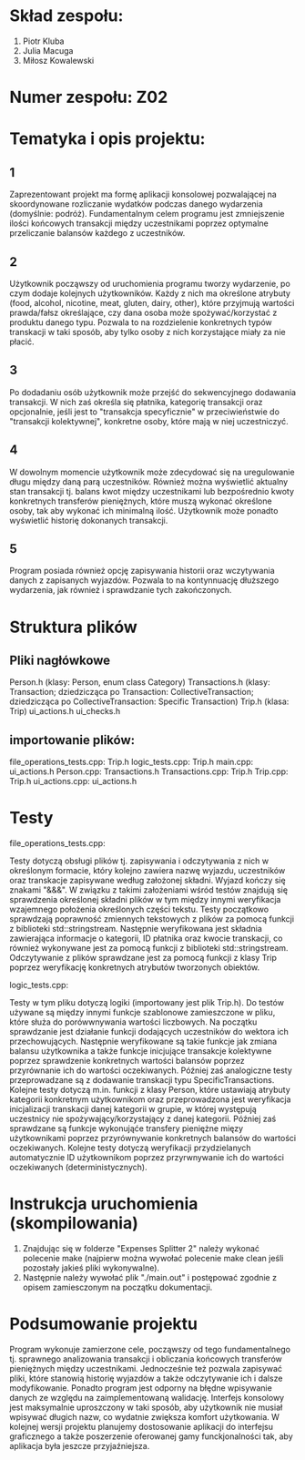# Skład zespołu:
1. Piotr Kluba
2. Julia Macuga
3. Miłosz Kowalewski

# Numer zespołu: Z02

# Tematyka i opis projektu:

## 1
 Zaprezentowant projekt ma formę aplikacji konsolowej pozwalającej na skoordynowane rozliczanie wydatków podczas danego wydarzenia (domyślnie: podróż). Fundamentalnym celem programu jest zmniejszenie ilości końcowych transakcji między uczestnikami poprzez optymalne przeliczanie balansów każdego z uczestników.

## 2
 Użytkownik począwszy od uruchomienia programu tworzy wydarzenie, po czym dodaje kolejnych użytkowników. Każdy z nich ma określone atrybuty (food, alcohol, nicotine, meat, gluten, dairy, other), które przyjmują wartości prawda/fałsz określające, czy dana osoba może spożywać/korzystać z produktu danego typu. Pozwala to na rozdzielenie konkretnych typów transkacji w taki sposób, aby tylko osoby z nich korzystające miały za nie płacić.

## 3
 Po dodadaniu osób użytkownik może przejść do sekwencyjnego dodawania transakcji. W nich zaś określa się płatnika, kategorię transakcji oraz opcjonalnie, jeśli jest to "transakcja specyficznie" w przeciwieństwie do "transakcji kolektywnej", konkretne osoby, które mają w niej uczestniczyć.

## 4
 W dowolnym momencie użytkownik może zdecydować się na uregulowanie długu między daną parą uczestników. Również można wyświetlić aktualny stan transakcji tj. balans kwot między uczestnikami lub bezpośrednio kwoty konkretnych transferów pieniężnych, które muszą wykonać określone osoby, tak aby wykonać ich minimalną ilość. Użytkownik może ponadto wyświetlić historię dokonanych transakcji.

## 5
 Program posiada również opcję zapisywania historii oraz wczytywania danych z zapisanych wyjazdów. Pozwala to na kontynnuację dłuższego wydarzenia, jak również i sprawdzanie tych zakończonych.

# Struktura plików

## Pliki nagłówkowe
Person.h (klasy: Person, enum class Category)
Transactions.h (klasy: Transaction; dziedzicząca po Transaction: CollectiveTransaction; dziedzicząca po CollectiveTransaction: Specific Transaction)
Trip.h (klasa: Trip)
ui_actions.h
ui_checks.h

## importowanie plików:
file_operations_tests.cpp: Trip.h
logic_tests.cpp: Trip.h
main.cpp: ui_actions.h
Person.cpp: Transactions.h
Transactions.cpp: Trip.h
Trip.cpp: Trip.h
ui_actions.cpp: ui_actions.h



# Testy

file_operations_tests.cpp:

Testy dotyczą obsługi plików tj. zapisywania i odczytywania z nich w określonym formacie, który kolejno zawiera nazwę wyjazdu, uczestników oraz transkacje zapisywane według założonej składni. Wyjazd kończy się znakami "&&&".
W związku z takimi założeniami wśród testów znajdują się sprawdzenia określonej składni plików w tym między innymi weryfikacja wzajemnego położenia określonych części tekstu.
Testy początkowo sprawdzają poprawność zmiennych tekstowych z plików za pomocą funkcji z biblioteki std::stringstream.
Następnie weryfikowana jest składnia zawierająca informacje o kategorii, ID płatnika oraz kwocie transkacji, co również wykonywane jest za pomocą funkcji z biblioteki std::stringstream.
Odczytywanie z plików sprawdzane jest za pomocą funkcji z klasy Trip poprzez weryfikację konkretnych atrybutów tworzonych obiektów.

logic_tests.cpp:

Testy w tym pliku dotyczą logiki (importowany jest plik Trip.h).
Do testów używane są między innymi funkcje szablonowe zamieszczone w pliku, które służa do porówwnywania wartości liczbowych.
Na początku sprawdzanie jest działanie funkcji dodających uczestników do wektora ich przechowujących.
Następnie weryfikowane są takie funkcje jak zmiana balansu użytkownika a także funkcje inicjujące transakcje kolektywne poprzez sprawdzenie konkretnych wartości balansów poprzez przyrównanie ich do wartości oczekiwanych.
Później zaś analogiczne testy przeprowadzane są z dodawanie transkacji typu SpecificTransactions.
Kolejne testy dotyczą m.in. funkcji z klasy Person, które ustawiają atrybuty kategorii konkretnym użytkownikom oraz przeprowadzona jest weryfikacja inicjalizacji transkacji danej kategorii w grupie, w której występują uczestnicy nie spożywający/korzystający z danej kategorii.
Później zaś sprawdzane są funkcje wykonująće transfery pieniężne mięzy użytkownikami poprzez przyrównywanie konkretnych balansów do wartości oczekiwanych.
Kolejne testy dotyczą weryfikacji przydzielanych automatycznie ID użytkownikom poprzez przyrwnywanie ich do wartości oczekiwanych (deterministycznych).


# Instrukcja uruchomienia (skompilowania)

1. Znajdując się w folderze "Expenses Splitter 2" należy wykonać polecenie make (najpierw można wywołać polecenie make clean jeśli pozostały jakieś pliki wykonywalne).
2. Następnie należy wywołać plik "./main.out" i postępować zgodnie z opisem zamiesczonym na początku dokumentacji.

# Podsumowanie projektu

Program wykonuje zamierzone cele, począwszy od tego fundamentalnego tj. sprawnego analizowania transakcji i obliczania końcowych transferów pieniężnych między uczestnikami. Jednocześnie też pozwala zapisywać pliki, które stanowią historię wyjazdów a także odczytywanie ich i dalsze modyfikowanie.
Ponadto program jest odporny na błędne wpisywanie danych ze względu na zaimplementowaną walidację. Interfejs konsolowy jest maksymalnie uproszczony w taki sposób, aby użytkownik nie musiał wpisywać długich nazw, co wydatnie zwiększa komfort użytkowania.
W kolejnej wersji projektu planujemy dostosowanie aplikacji do interfejsu graficznego a także poszerzenie oferowanej gamy funckjonalności tak, aby aplikacja była jeszcze przyjaźniejsza.




